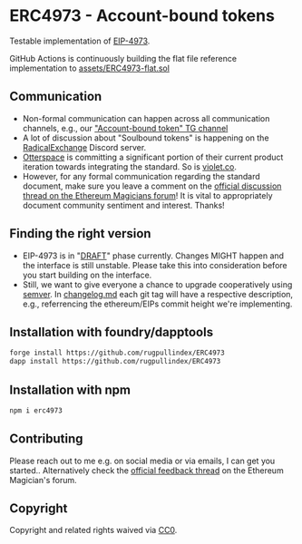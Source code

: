 # ERC4973 - Account-bound tokens

Testable implementation of
[EIP-4973](https://eips.ethereum.org/EIPS/eip-4973).

GitHub Actions is continuously building the flat file reference implementation
to [assets/ERC4973-flat.sol](https://github.com/rugpullindex/ERC4973/blob/master/assets/ERC4973-flat.sol)

## Communication

- Non-formal communication can happen across all communication channels, e.g.,
  our ["Account-bound token" TG channel](https://t.me/eip4973)
- A lot of discussion about "Soulbound tokens" is happening on the
  [RadicalExchange](https://www.radicalxchange.org/) Discord server.
- [Otterspace](https://www.otterspace.xyz/) is committing a significant portion
  of their current product iteration towards integrating the standard. So is
  [violet.co](https://violet.co/).
- However, for any formal communication regarding the standard document, make
  sure you leave a comment on the [official discussion thread on the Ethereum
  Magicians
  forum](https://ethereum-magicians.org/t/eip-4973-account-bound-tokens/8825)!
  It is vital to appropriately document community sentiment and interest.
  Thanks!

## Finding the right version

- EIP-4973 is in "[DRAFT](https://eips.ethereum.org/EIPS/eip-1#eip-process)"
  phase currently. Changes MIGHT happen and the interface is still unstable.
  Please take this into consideration before you start building on the
  interface.
- Still, we want to give everyone a chance to upgrade cooperatively using
  [semver](https://semver.org/). In [changelog.md](./changelog.md) each git tag
  will have a respective description, e.g., referrencing the ethereum/EIPs
  commit height we're implementing.

## Installation with foundry/dapptools

```bash
forge install https://github.com/rugpullindex/ERC4973
dapp install https://github.com/rugpullindex/ERC4973
```

## Installation with npm

```bash
npm i erc4973
```

## Contributing

Please reach out to me e.g. on social media or via emails, I can get you
started.. Alternatively check the [official feedback
thread](https://ethereum-magicians.org/t/eip-4973-account-bound-tokens/8825) on
the Ethereum Magician's forum.

## Copyright

Copyright and related rights waived via [CC0](https://creativecommons.org/publicdomain/zero/1.0/).
